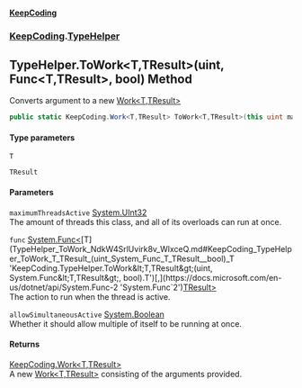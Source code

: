 #### [KeepCoding](index.md 'index')
### [KeepCoding](KeepCoding.md 'KeepCoding').[TypeHelper](TypeHelper.md 'KeepCoding.TypeHelper')
## TypeHelper.ToWork&lt;T,TResult&gt;(uint, Func&lt;T,TResult&gt;, bool) Method
Converts argument to a new [Work&lt;T,TResult&gt;](Work_T_TResult_.md 'KeepCoding.Work&lt;T,TResult&gt;')
```csharp
public static KeepCoding.Work<T,TResult> ToWork<T,TResult>(this uint maximumThreadsActive, System.Func<T,TResult> func, bool allowSimultaneousActive=false);
```
#### Type parameters
<a name='KeepCoding_TypeHelper_ToWork_T_TResult_(uint_System_Func_T_TResult__bool)_T'></a>
`T`  
  
<a name='KeepCoding_TypeHelper_ToWork_T_TResult_(uint_System_Func_T_TResult__bool)_TResult'></a>
`TResult`  
  
#### Parameters
<a name='KeepCoding_TypeHelper_ToWork_T_TResult_(uint_System_Func_T_TResult__bool)_maximumThreadsActive'></a>
`maximumThreadsActive` [System.UInt32](https://docs.microsoft.com/en-us/dotnet/api/System.UInt32 'System.UInt32')  
The amount of threads this class, and all of its overloads can run at once.
  
<a name='KeepCoding_TypeHelper_ToWork_T_TResult_(uint_System_Func_T_TResult__bool)_func'></a>
`func` [System.Func&lt;](https://docs.microsoft.com/en-us/dotnet/api/System.Func-2 'System.Func`2')[T](TypeHelper_ToWork_NdkW4SrlUvirk8v_WlxceQ.md#KeepCoding_TypeHelper_ToWork_T_TResult_(uint_System_Func_T_TResult__bool)_T 'KeepCoding.TypeHelper.ToWork&lt;T,TResult&gt;(uint, System.Func&lt;T,TResult&gt;, bool).T')[,](https://docs.microsoft.com/en-us/dotnet/api/System.Func-2 'System.Func`2')[TResult](TypeHelper_ToWork_NdkW4SrlUvirk8v_WlxceQ.md#KeepCoding_TypeHelper_ToWork_T_TResult_(uint_System_Func_T_TResult__bool)_TResult 'KeepCoding.TypeHelper.ToWork&lt;T,TResult&gt;(uint, System.Func&lt;T,TResult&gt;, bool).TResult')[&gt;](https://docs.microsoft.com/en-us/dotnet/api/System.Func-2 'System.Func`2')  
The action to run when the thread is active.
  
<a name='KeepCoding_TypeHelper_ToWork_T_TResult_(uint_System_Func_T_TResult__bool)_allowSimultaneousActive'></a>
`allowSimultaneousActive` [System.Boolean](https://docs.microsoft.com/en-us/dotnet/api/System.Boolean 'System.Boolean')  
Whether it should allow multiple of itself to be running at once.
  
#### Returns
[KeepCoding.Work&lt;](Work_T_TResult_.md 'KeepCoding.Work&lt;T,TResult&gt;')[T](TypeHelper_ToWork_NdkW4SrlUvirk8v_WlxceQ.md#KeepCoding_TypeHelper_ToWork_T_TResult_(uint_System_Func_T_TResult__bool)_T 'KeepCoding.TypeHelper.ToWork&lt;T,TResult&gt;(uint, System.Func&lt;T,TResult&gt;, bool).T')[,](Work_T_TResult_.md 'KeepCoding.Work&lt;T,TResult&gt;')[TResult](TypeHelper_ToWork_NdkW4SrlUvirk8v_WlxceQ.md#KeepCoding_TypeHelper_ToWork_T_TResult_(uint_System_Func_T_TResult__bool)_TResult 'KeepCoding.TypeHelper.ToWork&lt;T,TResult&gt;(uint, System.Func&lt;T,TResult&gt;, bool).TResult')[&gt;](Work_T_TResult_.md 'KeepCoding.Work&lt;T,TResult&gt;')  
A new [Work&lt;T,TResult&gt;](Work_T_TResult_.md 'KeepCoding.Work&lt;T,TResult&gt;') consisting of the arguments provided.
